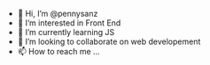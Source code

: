 - 👋 Hi, I’m @pennysanz
- 👀 I’m interested in Front End
- 🌱 I’m currently learning JS
- 💞️ I’m looking to collaborate on web developement
- 📫 How to reach me ... 

<!---
pennysanz/pennysanz is a ✨ special ✨ repository because its `README.md` (this file) appears on your GitHub profile.
You can click the Preview link to take a look at your changes.
--->
